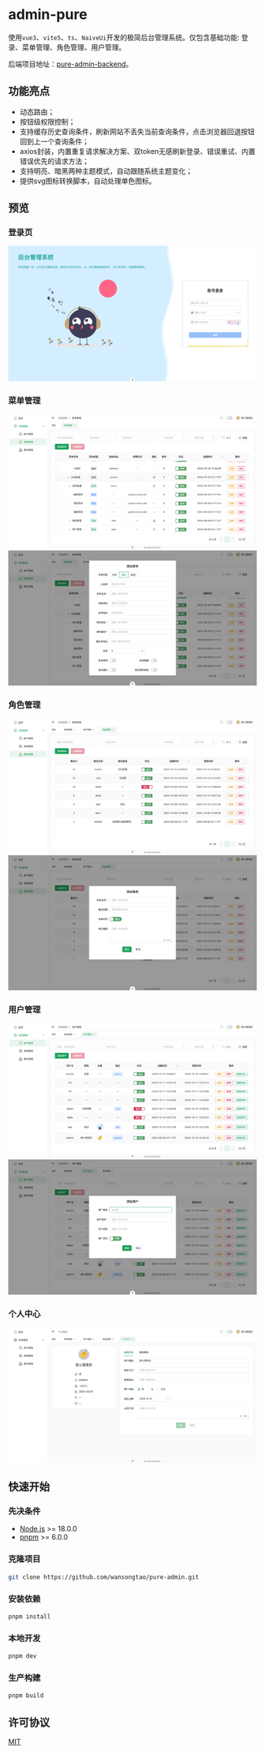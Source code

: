 # admin-pure

使用`vue3`、`vite5`、`ts`、`NaiveUi`开发的极简后台管理系统。仅包含基础功能: 登录、菜单管理、角色管理、用户管理。

后端项目地址：[pure-admin-backend](https://github.com/wansongtao/pure-admin-backend)。

## 功能亮点

- 动态路由；
- 按钮级权限控制；
- 支持缓存历史查询条件，刷新网站不丢失当前查询条件，点击浏览器回退按钮回到上一个查询条件；
- axios封装，内置重复请求解决方案、双token无感刷新登录、错误重试、内置错误优先的请求方法；
- 支持明亮、暗黑两种主题模式，自动跟随系统主题变化；
- 提供svg图标转换脚本，自动处理单色图标。

## 预览

### 登录页

![登录页](./docs/login.png)

### 菜单管理

![菜单](./docs/menu.png)
![添加菜单](./docs/menu-add.png)

### 角色管理

![角色](./docs/role.png)
![添加角色](./docs/role-add.png)

### 用户管理

![用户管理](./docs/user.png)
![添加用户](./docs/user-add.png)

### 个人中心

![个人中心](./docs/profile.png)

## 快速开始

### 先决条件

- [Node.js](https://nodejs.org/en/) >= 18.0.0
- [pnpm](https://pnpm.io/zh/) >= 6.0.0

### 克隆项目

```sh
git clone https://github.com/wansongtao/pure-admin.git
```

### 安装依赖

```sh
pnpm install
```

### 本地开发

```sh
pnpm dev
```

### 生产构建

```sh
pnpm build
```

## 许可协议

[MIT](./LICENSE)
